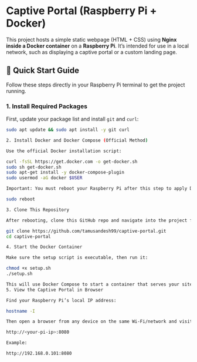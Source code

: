 # Captive Portal (Raspberry Pi + Docker)

This project hosts a simple static webpage (HTML + CSS) using **Nginx inside a Docker container** on a **Raspberry Pi**. It’s intended for use in a local network, such as displaying a captive portal or a custom landing page.

## 🚀 Quick Start Guide

Follow these steps directly in your Raspberry Pi terminal to get the project running.

### 1. Install Required Packages

First, update your package list and install `git` and `curl`:

```bash
sudo apt update && sudo apt install -y git curl

2. Install Docker and Docker Compose (Official Method)

Use the official Docker installation script:

curl -fsSL https://get.docker.com -o get-docker.sh
sudo sh get-docker.sh
sudo apt-get install -y docker-compose-plugin
sudo usermod -aG docker $USER

Important: You must reboot your Raspberry Pi after this step to apply Docker group permissions:

sudo reboot

3. Clone This Repository

After rebooting, clone this GitHub repo and navigate into the project folder:

git clone https://github.com/tamusandesh99/captive-portal.git
cd captive-portal

4. Start the Docker Container

Make sure the setup script is executable, then run it:

chmod +x setup.sh
./setup.sh

This will use Docker Compose to start a container that serves your site via Nginx.
5. View the Captive Portal in Browser

Find your Raspberry Pi’s local IP address:

hostname -I

Then open a browser from any device on the same Wi-Fi/network and visit:

http://<your-pi-ip>:8080

Example:

http://192.168.0.101:8080
